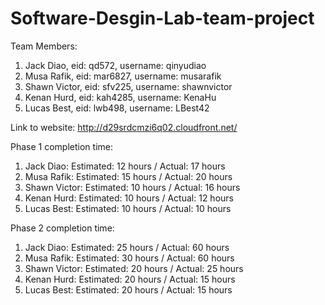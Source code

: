 # Software-Desgin-Lab-team-project

Team Members:
  1. Jack Diao, eid: qd572, username: qinyudiao
  2. Musa Rafik, eid: mar6827, username: musarafik
  3. Shawn Victor, eid: sfv225, username: shawnvictor
  4. Kenan Hurd, eid: kah4285, username: KenaHu
  5. Lucas Best, eid: lwb498, username: LBest42

Link to website: http://d29srdcmzi6q02.cloudfront.net/

Phase 1 completion time:
  1. Jack Diao: Estimated: 12 hours / Actual: 17 hours
  2. Musa Rafik: Estimated: 15 hours / Actual: 20 hours
  3. Shawn Victor: Estimated: 10 hours / Actual: 16 hours
  4. Kenan Hurd: Estimated: 10 hours / Actual: 12 hours
  5. Lucas Best: Estimated: 10 hours / Actual: 10 hours
  
Phase 2 completion time:
  1. Jack Diao: Estimated: 25 hours / Actual: 60 hours
  2. Musa Rafik: Estimated: 30 hours / Actual: 60 hours
  3. Shawn Victor: Estimated:  20 hours / Actual: 25 hours
  4. Kenan Hurd: Estimated: 20 hours / Actual: 15 hours
  5. Lucas Best: Estimated: 20 hours / Actual: 15 hours
